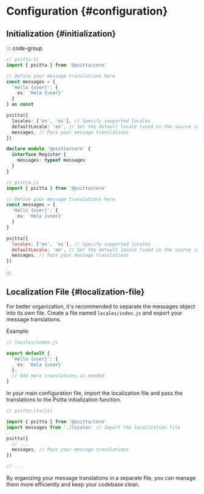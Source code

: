 # Configuration {#configuration}

## Initialization {#initialization}

::: code-group

```typescript [TypeScript]
// psitta.ts
import { psitta } from '@psitta/core'

// Define your message translations here
const messages = {
  'Hello {user}': {
    es: 'Hola {user}'
  }
} as const

psitta({
  locales: ['en', 'es'], // Specify supported locales
  defaultLocale: 'en', // Set the default locale (used in the source code)
  messages, // Pass your message translations
})

declare module '@psitta/core' {
  interface Register {
    messages: typeof messages
  }
}
```

```javascript [JavaScript]
// psitta.js
import { psitta } from '@psitta/core'

// Define your message translations here
const messages = {
  'Hello {user}': {
    es: 'Hola {user}'
  }
}

psitta({
  locales: ['en', 'es'], // Specify supported locales
  defaultLocale: 'en', // Set the default locale (used in the source code)
  messages, // Pass your message translations
})
```

:::

## Localization File <Badge type="info" text="optional" /> {#localization-file}

For better organization, it's recommended to separate the messages object into its own file. Create a file named `locales/index.js` and export your message translations.

Example:

```javascript
// locales/index.js

export default {
  'Hello {user}': {
    es: 'Hola {user}'
  },
  // Add more translations as needed
}
```

In your main configuration file, import the localization file and pass the translations to the Psitta initialization function.

```javascript
// psitta.(ts/js)

import { psitta } from '@psitta/core'
import messages from './locales' // Import the localization file

psitta({
  // ...
  messages, // Pass your message translations
})

// ...
```

By organizing your message translations in a separate file, you can manage them more efficiently and keep your codebase clean.
